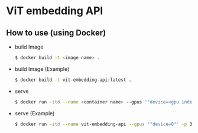 # ViT embedding API

## How to use (using Docker)

- build Image
    ```bash
    $ docker build -t <image name> .
    ```

- build Image (Example)
    ```bash
    $ docker build -t vit-embedding-api:latest .
    ```

- serve
    ```bash
    $ docker run -itd --name <container name> --gpus '"device=<gpu index>"' -p <port>:8080 <image name>
    ```

- serve (Example)
    ```bash
    $ docker run -itd --name vit-embedding-api --gpus '"device=0"' -p 33334:8080 vit-embedding-api:latest
    ```
